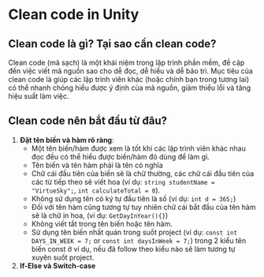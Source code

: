 # Clean code in Unity
## Clean code là gì? Tại sao cần clean code?

Clean code (mã sạch) là một khái niệm trong lập trình phần mềm, đề cập đến việc viết mã nguồn sao cho dễ đọc, dễ hiểu và
dễ bảo trì. Mục tiêu của clean code là giúp các lập trình viên khác (hoặc chính bạn trong tương lai) có thể nhanh chóng
hiểu được ý định của mã nguồn, giảm thiểu lỗi và tăng hiệu suất làm việc.

## Clean code nên bắt đầu từ đâu?

1. **Đặt tên biến và hàm rõ ràng**:
    - Một tên biến/hàm được xem là tốt khi các lập trình viên khác nhau đọc đều có thể hiểu được biến/hàm đó
      dùng để làm gì.
    - Tên biến và tên hàm phải là tên có nghĩa
    - Chữ cái đầu tiên của biến sẽ là chữ thường, các chữ cái đầu tiên của các từ tiếp theo sẽ viết hoa (ví dụ:
      `string studentName = "VirtueSky";`, `int calculateTotal = 0`).
    - Không sử dụng tên có ký tự đầu tiên là số (ví dụ: `int d = 365;`)
    - Đối với tên hàm cũng tương tự tuy nhiên chữ cái bắt đầu của tên hàm sẽ là chữ in hoa, (ví dụ: `GetDayInYear(){}`)
    - Không viết tắt trong tên biến hoặc tên hàm.
    - Sử dụng tên biến nhất quán trong suốt project
      (ví dụ: `const int DAYS_IN_WEEK = 7;` or `const int daysInWeek = 7;`) trong 2 kiểu tên biến const ở ví dụ, nếu đã
      follow theo kiểu nào sẽ làm tương tự xuyên suốt project.
2. **If-Else và Switch-case**
